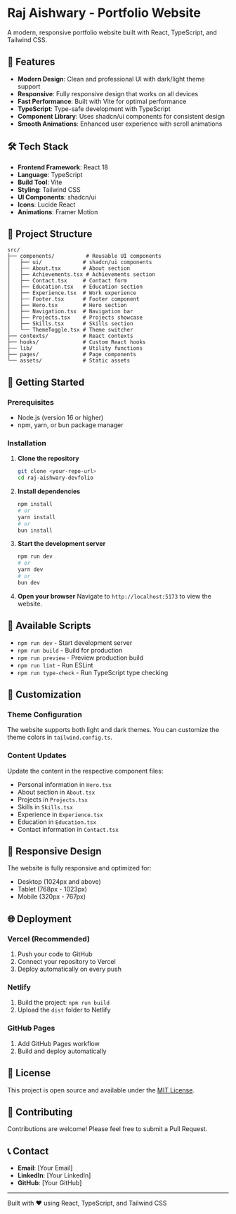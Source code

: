 # Raj Aishwary - Portfolio Website

A modern, responsive portfolio website built with React, TypeScript, and Tailwind CSS.

## 🚀 Features

- **Modern Design**: Clean and professional UI with dark/light theme support
- **Responsive**: Fully responsive design that works on all devices
- **Fast Performance**: Built with Vite for optimal performance
- **TypeScript**: Type-safe development with TypeScript
- **Component Library**: Uses shadcn/ui components for consistent design
- **Smooth Animations**: Enhanced user experience with scroll animations

## 🛠️ Tech Stack

- **Frontend Framework**: React 18
- **Language**: TypeScript
- **Build Tool**: Vite
- **Styling**: Tailwind CSS
- **UI Components**: shadcn/ui
- **Icons**: Lucide React
- **Animations**: Framer Motion

## 📁 Project Structure

```
src/
├── components/          # Reusable UI components
│   ├── ui/             # shadcn/ui components
│   ├── About.tsx       # About section
│   ├── Achievements.tsx # Achievements section
│   ├── Contact.tsx     # Contact form
│   ├── Education.tsx   # Education section
│   ├── Experience.tsx  # Work experience
│   ├── Footer.tsx      # Footer component
│   ├── Hero.tsx        # Hero section
│   ├── Navigation.tsx  # Navigation bar
│   ├── Projects.tsx    # Projects showcase
│   ├── Skills.tsx      # Skills section
│   └── ThemeToggle.tsx # Theme switcher
├── contexts/           # React contexts
├── hooks/              # Custom React hooks
├── lib/                # Utility functions
├── pages/              # Page components
└── assets/             # Static assets
```

## 🚀 Getting Started

### Prerequisites

- Node.js (version 16 or higher)
- npm, yarn, or bun package manager

### Installation

1. **Clone the repository**
   ```bash
   git clone <your-repo-url>
   cd raj-aishwary-devfolio
   ```

2. **Install dependencies**
   ```bash
   npm install
   # or
   yarn install
   # or
   bun install
   ```

3. **Start the development server**
   ```bash
   npm run dev
   # or
   yarn dev
   # or
   bun dev
   ```

4. **Open your browser**
   Navigate to `http://localhost:5173` to view the website.

## 📝 Available Scripts

- `npm run dev` - Start development server
- `npm run build` - Build for production
- `npm run preview` - Preview production build
- `npm run lint` - Run ESLint
- `npm run type-check` - Run TypeScript type checking

## 🎨 Customization

### Theme Configuration
The website supports both light and dark themes. You can customize the theme colors in `tailwind.config.ts`.

### Content Updates
Update the content in the respective component files:
- Personal information in `Hero.tsx`
- About section in `About.tsx`
- Projects in `Projects.tsx`
- Skills in `Skills.tsx`
- Experience in `Experience.tsx`
- Education in `Education.tsx`
- Contact information in `Contact.tsx`

## 📱 Responsive Design

The website is fully responsive and optimized for:
- Desktop (1024px and above)
- Tablet (768px - 1023px)
- Mobile (320px - 767px)

## 🌐 Deployment

### Vercel (Recommended)
1. Push your code to GitHub
2. Connect your repository to Vercel
3. Deploy automatically on every push

### Netlify
1. Build the project: `npm run build`
2. Upload the `dist` folder to Netlify

### GitHub Pages
1. Add GitHub Pages workflow
2. Build and deploy automatically

## 📄 License

This project is open source and available under the [MIT License](LICENSE).

## 🤝 Contributing

Contributions are welcome! Please feel free to submit a Pull Request.

## 📞 Contact

- **Email**: [Your Email]
- **LinkedIn**: [Your LinkedIn]
- **GitHub**: [Your GitHub]

---

Built with ❤️ using React, TypeScript, and Tailwind CSS
